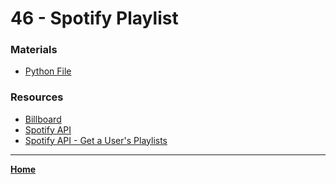 # 46 - Spotify Playlist 


###  Materials

* [Python File](./main.py)

### Resources

* [Billboard](https://www.billboard.com/charts/hot-100/2000-08-12/)
* [Spotify API](https://developer.spotify.com/documentation/web-api/)
* [Spotify API - Get a User's Playlists](https://developer.spotify.com/documentation/web-api/reference/playlists/get-a-list-of-current-users-playlists/)

---

**[Home](../README.md)**